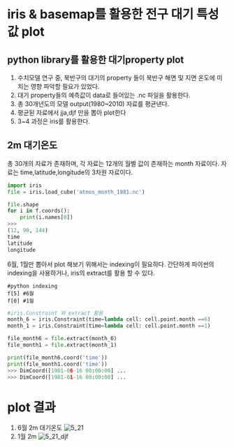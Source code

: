 # iris & basemap를 활용한 전구 대기 특성값  plot

## python library를 활용한 대기property plot
1. 수치모델 연구 중, 북반구의 대기의 property 들이 북반구 해면 및 지면 온도에 미치는 영향 파악할 필요가 있었다.
2. 대기 property들의 예측값이 data로 들어있는 .nc 파일을 활용한다.
3. 총 30개년도의 모델 output(1980~2010) 자료를 평균낸다.
4. 평균된 자료에서 jja,djf 만을 뽑아 plot한다
5. 3~4 과정은 iris를 활용한다.



## 2m 대기온도
총 30개의 자료가 존재하며, 각 자료는 12개의 월별 값이 존재하는 month 자료이다.
자료는 time,latitude,longitude의 3차원 자료이다. 
```python
import iris
file = iris.load_cube('atmos_month_1981.nc')

file.shape
for i in f.coords():
    print(i.names[0])
>>> 
(12, 90, 144)
time
latitude
longitude
```
6월, 1월만 뽑아서 plot 해보기 위해서는 indexing이 필요하다.
간단하게 파이썬의 indexing을 사용하거나, iris의 extract를 활용 할 수 있다.
```
#python indexing
f[5] #6월 
f[0] #1월
```
```python
#iris.Constraint 와 extract 활용 
month_6 = iris.Constraint(time=lambda cell: cell.point.month ==6)
month_1 = iris.Constraint(time=lambda cell: cell.point.month ==1)

file_month6 = file.extract(month_6)
file_month1 = file.extract(month_1)

print(file_month6.coord('time'))
print(file_month1.coord('time'))
>>> DimCoord([1981-06-16 00:00:00] ...
>>> DimCoord([1981-01-16 00:00:00] ...
```
# plot 결과
1) 6월 2m 대기온도
![5_21](https://user-images.githubusercontent.com/73323188/119101021-80bf3a80-ba53-11eb-8276-4b9017f6b345.png)
2) 1월 2m 
![5_21_djf](https://user-images.githubusercontent.com/73323188/119101389-e6132b80-ba53-11eb-8484-f266053a2f52.png)

















